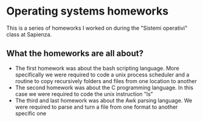 # Operating systems homeworks
This is a series of homeworks I worked on during the "Sistemi operativi" class at Sapienza.

## What the homeworks are all about?
- The first homework was about the bash scripting language. More specifically we were required to code a unix process scheduler and a routine to copy recursively folders and files from one location to another
- The second homework was about the C programming language. In this case we were required to code the unix instruction "ls"
- The third and last homework was about the Awk parsing language. We were required to parse and turn a file from one format to another specific one
